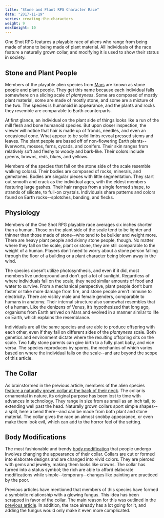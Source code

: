 ```yaml
---
title: "Stone and Plant RPG Character Race"
date: "2017-11-19"
series: creating-the-characters
weight: 9
nextWeight: 10
---
```


One Shot RPG features a playable race of aliens who range from being made of stone to being made of plant material. All individuals of the race feature a naturally grown collar, and modifying it is used to show their status in society.<!--more-->

## Stone and Plant People
Members of the playable alien species from [Mars](/blog/creating-the-setting/planets-and-races/#mars) are known as stone people and plant people. They get this name because each individual falls somewhere on a sliding scale of _plantyness_. Some are composed of mostly plant material, some are made of mostly stone, and some are a mixture of the two. The species is humanoid in appearance, and the plants and rocks they resemble are comparable to Earth counterparts.

At first glance, an individual on the plant side of things looks like a run of the mill flesh and bone humanoid species. But upon closer inspection, the viewer will notice that hair is made up of fronds, needles, and even an occasional cone. What appear to be solid limbs reveal pressed stems and leaves. The plant people are based off of non-flowering Earth plants--liverworts, mosses, ferns, cycads, and conifers. Their skin ranges from relatively soft and fleshy to woody and bark-like. Their colors include greens, browns, reds, blues, and yellows.

Members of the species that fall on the stone side of the scale resemble walking colossi. Their bodies are composed of rocks, minerals, and gemstones. Bodies are singular pieces with little segmentation. They start out smooth and crack as the individual ages, with the eldest members featuring large gashes. Their hair ranges from a single formed shape, to strands of silicate, to full-on crystals. Individuals share patterns and colors found on Earth rocks--splotches, banding, and flecks.

## Physiology
Members of the One Shot RPG playable race averages six inches shorter than a human. Those on the plant side of the scale tend to be lighter and thinner than those made of stone--who tend to be bulkier and weight more. There are heavy plant people and skinny stone people, though. No matter where they fall on the scale, plant or stone, they are still comparable to the weight of a human. Players don’t need to worry about a stone person falling through the floor of a building or a plant character being blown away in the wind.

The species doesn’t utilize photosynthesis, and even if it did, most members live underground and don’t get a lot of sunlight. Regardless of where individuals fall on the scale, they need similar amounts of food and water to survive. From a mechanical perspective, plant people don’t burn faster or take more damage from fire, and stone people aren’t immune to electricity. There are visibly male and female genders, comparable to humans in anatomy. Their internal structure also somewhat resembles that of a human. Like the denizens of Venus, it’s hypothesized that long ago, organisms from Earth arrived on Mars and evolved in a manner similar to life on Earth, which explains the resemblance.

Individuals are all the same species and are able to produce offspring with each other, even if they fall on different sides of the _plantyness_ scale. Both genetics and environment dictate where the resulting offspring sits on the scale. Two fully stone parents can give birth to a fully plant baby, and vice versa. The species reproduces by spores, the mechanics of which varies based on where the individual falls on the scale--and are beyond the scope of this article.

## The Collar
As brainstormed in the previous article, members of the alien species  [feature a naturally grown collar at the back of their neck](/blog/creating-the-characters/brainstorming-visually-unique-rpg-race/). The collar is ornamental in nature, its original purpose has been lost to time with advances in technology. They range in size from as small as an inch tall, to extending well past the head. Naturally grown collars sport simple shapes--a split, here a bend there--and can be made from both plant and stone material. The collar gives the race an almost snobby appearance, or even make them look evil, which can add to the horror feel of the setting.

## Body Modifications
The most fashionable and trendy [body modification](/blog/creating-the-characters/robots-androids-cyborgs/#body-modification) that people undergo involves changing the appearance of their collar. Collars are cut or formed into elaborate designs and are changed into vivid colors. They are pierced with gems and jewelry, making them looks like crowns. The collar has turned into a status symbol; the rich are able to afford elaborate modifications while simple--temporary--changes like painting are practiced by the poor.

Previous articles have mentioned that members of this species have formed a symbiotic relationship with a glowing fungus. This idea has been scrapped in favor of the collar. The main reason for this was outlined in the [previous article](/blog/creating-the-characters/brainstorming-visually-unique-rpg-race/#setting-the-foundation-for-all-creatures). In addition, the race already has a lot going for it, and adding the fungus would only make it even more complicated.
